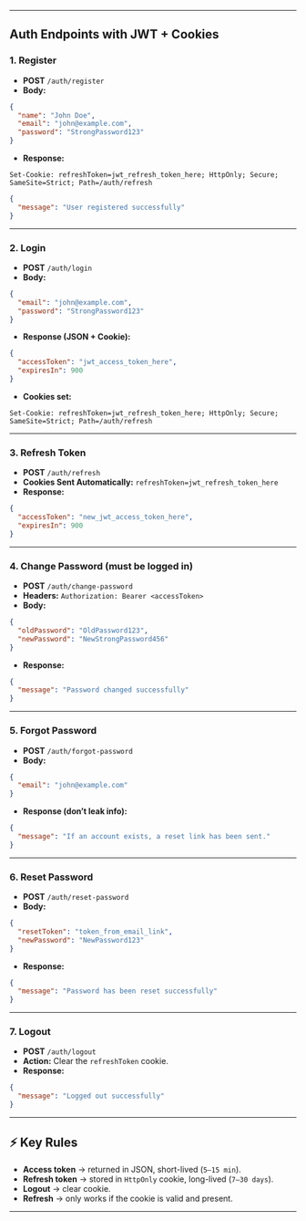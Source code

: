 
---

## Auth Endpoints with JWT + Cookies

### 1. **Register**

* **POST** `/auth/register`
* **Body:**

```json
{
  "name": "John Doe",
  "email": "john@example.com",
  "password": "StrongPassword123"
}
```

* **Response:**

```http
Set-Cookie: refreshToken=jwt_refresh_token_here; HttpOnly; Secure; SameSite=Strict; Path=/auth/refresh
```
```json
{
  "message": "User registered successfully"
}
```

---

### 2. **Login**

* **POST** `/auth/login`
* **Body:**

```json
{
  "email": "john@example.com",
  "password": "StrongPassword123"
}
```

* **Response (JSON + Cookie):**

```json
{
  "accessToken": "jwt_access_token_here",
  "expiresIn": 900
}
```

* **Cookies set:**

```http
Set-Cookie: refreshToken=jwt_refresh_token_here; HttpOnly; Secure; SameSite=Strict; Path=/auth/refresh
```

---

### 3. **Refresh Token**

* **POST** `/auth/refresh`
* **Cookies Sent Automatically:** `refreshToken=jwt_refresh_token_here`
* **Response:**

```json
{
  "accessToken": "new_jwt_access_token_here",
  "expiresIn": 900
}
```

---

### 4. **Change Password** (must be logged in)

* **POST** `/auth/change-password`
* **Headers:**
  `Authorization: Bearer <accessToken>`
* **Body:**

```json
{
  "oldPassword": "OldPassword123",
  "newPassword": "NewStrongPassword456"
}
```

* **Response:**

```json
{
  "message": "Password changed successfully"
}
```

---

### 5. **Forgot Password**

* **POST** `/auth/forgot-password`
* **Body:**

```json
{
  "email": "john@example.com"
}
```

* **Response (don’t leak info):**

```json
{
  "message": "If an account exists, a reset link has been sent."
}
```

---

### 6. **Reset Password**

* **POST** `/auth/reset-password`
* **Body:**

```json
{
  "resetToken": "token_from_email_link",
  "newPassword": "NewPassword123"
}
```

* **Response:**

```json
{
  "message": "Password has been reset successfully"
}
```

---

### 7. **Logout**

* **POST** `/auth/logout`
* **Action:** Clear the `refreshToken` cookie.
* **Response:**

```json
{
  "message": "Logged out successfully"
}
```

---

## ⚡ Key Rules

* **Access token** → returned in JSON, short-lived (`5–15 min`).
* **Refresh token** → stored in `HttpOnly` cookie, long-lived (`7–30 days`).
* **Logout** → clear cookie.
* **Refresh** → only works if the cookie is valid and present.

---